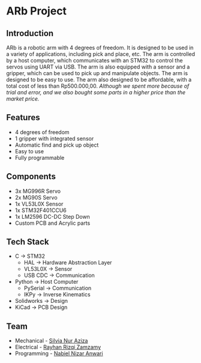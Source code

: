 # ARb Project
## Introduction
ARb is a robotic arm with 4 degrees of freedom. It is designed to be used in a variety of applications, including pick and place, etc. The arm is controlled by a host computer, which communicates with an STM32 to control the servos using UART via USB. The arm is also equipped with a sensor and a gripper, which can be used to pick up and manipulate objects. The arm is designed to be easy to use. The arm also designed to be affordable, with a total cost of less than Rp500.000,00. _Although we spent more because of trial and error, and we also bought some parts in a higher price than the market price._
## Features
- 4 degrees of freedom
- 1 gripper with integrated sensor
- Automatic find and pick up object
- Easy to use
- Fully programmable
## Components
- 3x MG996R Servo
- 2x MG90S Servo
- 1x VL53L0X Sensor
- 1x STM32F401CCU6
- 1x LM2596 DC-DC Step Down
- Custom PCB and Acrylic parts
## Tech Stack
- C -> STM32
    - HAL -> Hardware Abstraction Layer
    - VL53L0X -> Sensor
    - USB CDC -> Communication
- Python -> Host Computer
  - PySerial -> Communication
  - IKPy -> Inverse Kinematics
- Solidworks -> Design
- KiCad -> PCB Design
## Team
- Mechanical - [Silvia Nur Aziza]()
- Electrical - [Rayhan Rizqi Zamzamy](github.com/hanzamzamy)
- Programming - [Nabiel Nizar Anwari](github.com/bielnzar)